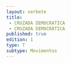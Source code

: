 ```yaml
---
layout: verbete
title:
 - CRUZADA DEMOCRATICA
 - CRUZADA DEMOCRÁTICA
published: true
edition: 1  
type: T
subtype: Movimentos
---
```


